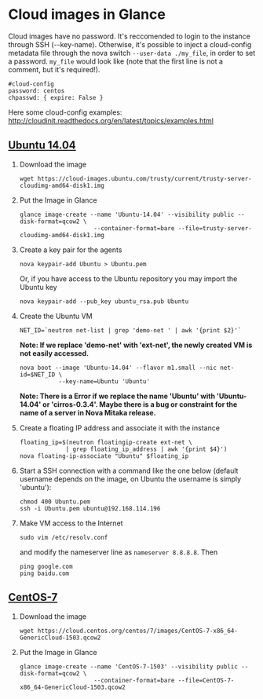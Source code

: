 # Cloud images in Glance

Cloud images have no password. It's reccomended to login to the instance through SSH (--key-name). Otherwise, it's possible to inject a cloud-config metadata file through the nova switch `--user-data ./my_file`, in order to set a password. `my_file` would look like (note that the first line is not a comment, but it's required!).

```
#cloud-config 
password: centos 
chpasswd: { expire: False }
```

Here some cloud-config examples: 
http://cloudinit.readthedocs.org/en/latest/topics/examples.html


## [Ubuntu 14.04](https://cloud-images.ubuntu.com/trusty/current/)

1. Download the image <br>

   ```shell
   wget https://cloud-images.ubuntu.com/trusty/current/trusty-server-cloudimg-amd64-disk1.img
   ```
1. Put the Image in Glance <br>

   ```shell
   glance image-create --name 'Ubuntu-14.04' --visibility public --disk-format=qcow2 \
                        --container-format=bare --file=trusty-server-cloudimg-amd64-disk1.img
   ```
1. Create a key pair for the agents <br>

   ```shell
   nova keypair-add Ubuntu > Ubuntu.pem
   ```
   Or, if you have access to the Ubuntu repository you may import the Ubuntu key <br>
   
   ```shell
   nova keypair-add --pub_key ubuntu_rsa.pub Ubuntu
   ```
1. Create the Ubuntu VM <br>

   ```shell
   NET_ID=`neutron net-list | grep 'demo-net ' | awk '{print $2}'`
   ```
   **Note: If we replace 'demo-net' with 'ext-net', the newly created VM is not easily accessed.** <br>
   
   ```shell
   nova boot --image 'Ubuntu-14.04' --flavor m1.small --nic net-id=$NET_ID \
              --key-name=Ubuntu 'Ubuntu'
   ```
   **Note: There is a Error if we replace the name 'Ubuntu' with 'Ubuntu-14.04' or 'cirros-0.3.4'.
   Maybe there is a bug or constraint for the name of a server in Nova Mitaka release.**
1. Create a floating IP address and associate it with the instance <br>

   ```shell
   floating_ip=$(neutron floatingip-create ext-net \
                | grep floating_ip_address | awk '{print $4}')
   nova floating-ip-associate "Ubuntu" $floating_ip
   ```
1. Start a SSH connection with a command like the one below (default username depends on the image, 
   on Ubuntu the username is simply 'ubuntu'): <br>
   
   ```shell
   chmod 400 Ubuntu.pem
   ssh -i Ubuntu.pem ubuntu@192.168.114.196
   ```
1. Make VM access to the Internet <br>

   ```shell
   sudo vim /etc/resolv.conf
   ```
   and modify the nameserver line as `nameserver 8.8.8.8`. Then <br>
 
   ```shell
   ping google.com
   ping baidu.com
   ```


## [CentOS-7](https://cloud.centos.org/centos/7/images/)

1. Download the image <br>

   ```shell
   wget https://cloud.centos.org/centos/7/images/CentOS-7-x86_64-GenericCloud-1503.qcow2
   ```
1. Put the Image in Glance <br>

   ```shell
   glance image-create --name 'CentOS-7-1503' --visibility public --disk-format=qcow2 \
                        --container-format=bare --file=CentOS-7-x86_64-GenericCloud-1503.qcow2
   ```
